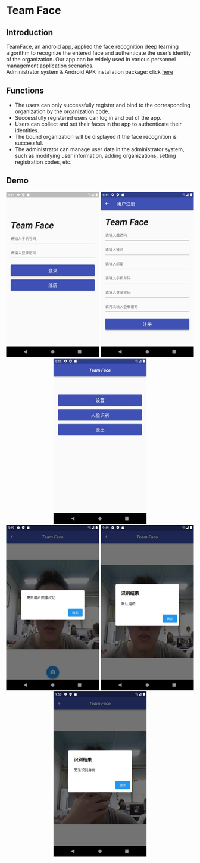 # Team Face

## Introduction
TeamFace, an android app, applied the face recognition deep learning algorithm to recognize the entered face and authenticate the user’s identity of the organization. Our app can be widely used in various personnel management application scenarios.<br>
Administrator system & Android APK installation package: click [here](http://39.103.167.15:2022)

## Functions
* The users can only successfully register and bind to the corresponding organization by the organization code.
* Successfully registered users can log in and out of the app.
* Users can collect and set their faces in the app to authenticate their identities.
* The bound organization will be displayed if the face recognition is successful.
* The administrator can manage user data in the administrator system, such as modifying user information, adding organizations, setting registration codes, etc.

## Demo
<p align="center">
<img src="demo/login.jpg" alt="login" width="250"/> <img src="demo/signup.jpg" alt="signup" width="250"/> <img src="demo/home.jpg" alt="home" width="250"/><br>
<img src="demo/setting_success.jpg" alt="setting_success" width="250"/> <img src="demo/rec_success.jpg" alt="rec_success" width="250"/> <img src="demo/rec_failed.jpg" alt="rec_failed" width="250"/>
</p>
